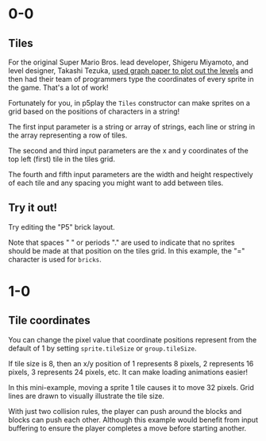 # 0-0

## Tiles

For the original Super Mario Bros. lead developer, Shigeru Miyamoto, and level designer, Takashi Tezuka, [used graph paper to plot out the levels](https://www.youtube.com/watch?v=DLoRd6_a1CI) and then had their team of programmers type the coordinates of every sprite in the game. That's a lot of work!

Fortunately for you, in p5play the `Tiles` constructor can make sprites on a grid based on the positions of characters in a string!

The first input parameter is a string or array of strings, each line or string in the array representing a row of tiles.

The second and third input parameters are the x and y coordinates of the top left (first) tile in the tiles grid.

The fourth and fifth input parameters are the width and height respectively of each tile and any spacing you might want to add between tiles.

## Try it out!

Try editing the "P5" brick layout.

Note that spaces " " or periods "." are used to indicate that no sprites should be made at that position on the tiles grid. In this example, the "=" character is used for `bricks`.

# 1-0

## Tile coordinates

You can change the pixel value that coordinate positions represent from the default of 1 by setting `sprite.tileSize` or `group.tileSize`.

If tile size is 8, then an x/y position of 1 represents 8 pixels, 2 represents 16 pixels, 3 represents 24 pixels, etc. It can make loading animations easier!

In this mini-example, moving a sprite 1 tile causes it to move 32 pixels. Grid lines are drawn to visually illustrate the tile size.

With just two collision rules, the player can push around the blocks and blocks can push each other. Although this example would benefit from input buffering to ensure the player completes a move before starting another.
